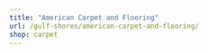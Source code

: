 ```yaml
---
title: "American Carpet and Flooring"
url: /gulf-shores/american-carpet-and-flooring/
shop: carpet
---
```

